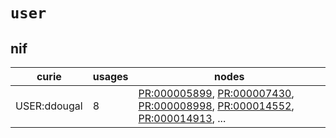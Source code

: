# `user`

## nif

| curie        |   usages | nodes                                                                                                                                                                                                                                                                                                                |
|--------------|----------|----------------------------------------------------------------------------------------------------------------------------------------------------------------------------------------------------------------------------------------------------------------------------------------------------------------------|
| USER:ddougal |        8 | [PR:000005899](http://purl.obolibrary.org/obo/PR_000005899), [PR:000007430](http://purl.obolibrary.org/obo/PR_000007430), [PR:000008998](http://purl.obolibrary.org/obo/PR_000008998), [PR:000014552](http://purl.obolibrary.org/obo/PR_000014552), [PR:000014913](http://purl.obolibrary.org/obo/PR_000014913), ... |

